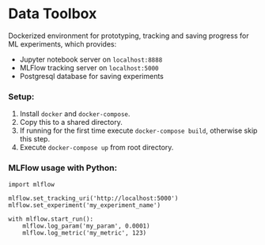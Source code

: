 # Data Toolbox

Dockerized environment for prototyping, tracking and saving progress for ML experiments, which provides:
* Jupyter notebook server on `localhost:8888`
* MLFlow tracking server on `localhost:5000`
* Postgresql database for saving experiments

### Setup:
1. Install `docker` and `docker-compose`.
2. Copy this to a shared directory.
3. If running for the first time execute `docker-compose build`, otherwise skip this step.
4. Execute `docker-compose up` from root directory.

### MLFlow usage with Python:
```
import mlflow

mlflow.set_tracking_uri('http://localhost:5000')
mlflow.set_experiment('my_experiment_name')

with mlflow.start_run():
    mlflow.log_param('my_param', 0.0001)
    mlflow.log_metric('my_metric', 123) 
```